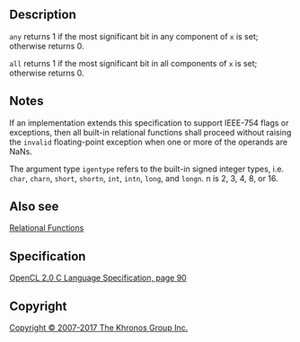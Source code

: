 
## Description

`any` returns 1 if the most significant bit in any component of `x` is
set; otherwise returns 0.

`all` returns 1 if the most significant bit in all components of `x` is
set; otherwise returns 0.

## Notes

If an implementation extends this specification to support IEEE-754
flags or exceptions, then all built-in relational functions shall
proceed without raising the `invalid` floating-point exception when one
or more of the operands are NaNs.

The argument type `igentype` refers to the built-in signed integer
types, i.e. `char`, `charn`, `short`, `shortn`, `int`, `intn`, `long`,
and `longn`. n is 2, 3, 4, 8, or 16.

## Also see

[Relational Functions](relationalFunctions.html)

## Specification

[OpenCL 2.0 C Language Specification, page
90](https://www.khronos.org/registry/cl/specs/opencl-2.0-openclc.pdf#page=90)

## Copyright

[Copyright © 2007-2017 The Khronos Group Inc.](copyright.html)
